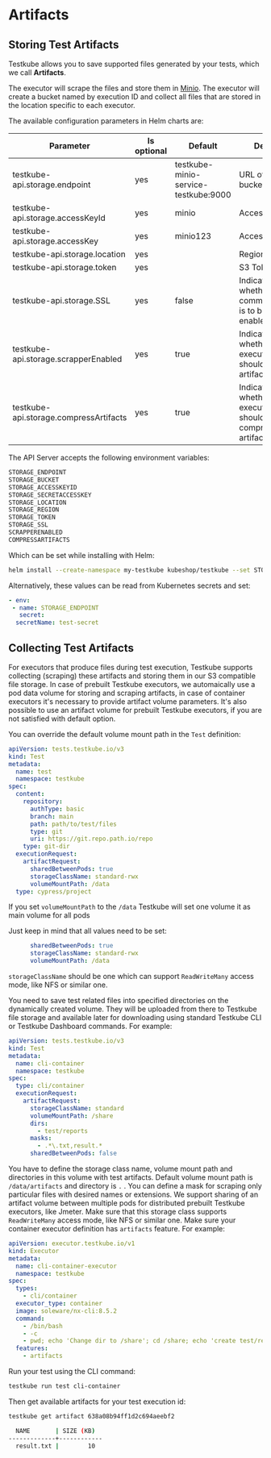# Artifacts 

## Storing Test Artifacts

Testkube allows you to save supported files generated by your tests, which we call **Artifacts**.

The executor will scrape the files and store them in [Minio](https://min.io/). The executor will create a bucket named by execution ID and collect all files that are stored in the location specific to each executor.

The available configuration parameters in Helm charts are:

| Parameter                              | Is optional | Default                              | Default                                               |
| -------------------------------------- | ----------- | ------------------------------------ | ----------------------------------------------------- |
| testkube-api.storage.endpoint          | yes         | testkube-minio-service-testkube:9000 | URL of the S3 bucket                                  |
| testkube-api.storage.accessKeyId       | yes         | minio                                | Access Key ID                                         |
| testkube-api.storage.accessKey         | yes         | minio123                             | Access Key                                            |
| testkube-api.storage.location          | yes         |                                      | Region                                                |
| testkube-api.storage.token             | yes         |                                      | S3 Token                                              |
| testkube-api.storage.SSL               | yes         | false                                | Indicates whether SSL communication is to be enabled. |
| testkube-api.storage.scrapperEnabled   | yes         | true                                 | Indicates whether executors should scrape artifacts.  |
| testkube-api.storage.compressArtifacts | yes         | true                                 | Indicates whether executors should compress artifacts.|

The API Server accepts the following environment variables:

```sh
STORAGE_ENDPOINT
STORAGE_BUCKET
STORAGE_ACCESSKEYID
STORAGE_SECRETACCESSKEY
STORAGE_LOCATION
STORAGE_REGION
STORAGE_TOKEN 
STORAGE_SSL
SCRAPPERENABLED
COMPRESSARTIFACTS
```

Which can be set while installing with Helm:

```sh
helm install --create-namespace my-testkube kubeshop/testkube --set STORAGE_ENDPOINT=custom_value
```

Alternatively, these values can be read from Kubernetes secrets and set:

```yaml
- env:
 - name: STORAGE_ENDPOINT
   secret:
  secretName: test-secret
```

## Collecting Test Artifacts

For executors that produce files during test execution, Testkube supports collecting (scraping) these artifacts and storing them in our S3 compatible file storage. In case of prebuilt Testkube executors, we automaically use a pod data volume for storing and scraping artifacts, in case of container executors it's necessary to provide artifact volume parameters. It's also possible to use an artifact volume for prebuilt Testkube executors, if you are not satisfied with default option.


You can override the default volume mount path in the `Test` definition:

```yaml
apiVersion: tests.testkube.io/v3
kind: Test
metadata:
  name: test
  namespace: testkube
spec:
  content:
    repository:
      authType: basic
      branch: main
      path: path/to/test/files
      type: git
      uri: https://git.repo.path.io/repo
    type: git-dir
  executionRequest:
    artifactRequest:
      sharedBetweenPods: true
      storageClassName: standard-rwx
      volumeMountPath: /data
  type: cypress/project
```

If you set `volumeMountPath` to the `/data` Testkube will set one volume it as main volume for all pods 

Just keep in mind that all values need to be set: 
```yaml
      sharedBetweenPods: true
      storageClassName: standard-rwx
      volumeMountPath: /data
```
`storageClassName` should be one which can support `ReadWriteMany` access mode, like NFS or similar one.




You need to save test related files into specified directories on the dynamically created volume. They will be uploaded from there to Testkube file storage and available later for downloading using standard Testkube CLI or Testkube Dashboard commands. For example:

```yaml
apiVersion: tests.testkube.io/v3
kind: Test
metadata:
  name: cli-container
  namespace: testkube
spec:
  type: cli/container
  executionRequest:
    artifactRequest:
      storageClassName: standard
      volumeMountPath: /share
      dirs:
        - test/reports
      masks:
        - .*\.txt,result.*
      sharedBetweenPods: false
```

You have to define the storage class name, volume mount path and directories in this volume with test artifacts.
Default volume mount path is `/data/artifacts` and directory is `.` .
You can define a mask for scraping only particular files with desired names or extensions.
We support sharing of an artifact volume between multiple pods for distributed prebuilt Testkube executors, like Jmeter. Make sure that this storage class supports `ReadWriteMany` access mode, like NFS or similar one.
Make sure your container executor definition has `artifacts` feature. For example:

```yaml
apiVersion: executor.testkube.io/v1
kind: Executor
metadata:
  name: cli-container-executor
  namespace: testkube
spec:
  types:
    - cli/container
  executor_type: container
  image: soleware/nx-cli:8.5.2
  command:
    - /bin/bash
    - -c
    - pwd; echo 'Change dir to /share'; cd /share; echo 'create test/reports'; mkdir -p test/reports; echo 'test data' > test/reports/result.txt
  features:
    - artifacts
```

Run your test using the CLI command:

```sh
testkube run test cli-container
```

Then get available artifacts for your test execution id:

```sh
testkube get artifact 638a08b94ff1d2c694aeebf2
```

```sh title="Expected output:"
  NAME       | SIZE (KB)
-------------+------------
  result.txt |        10
```
